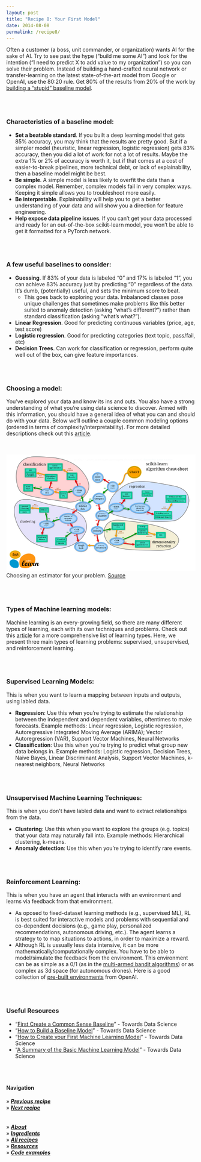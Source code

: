 ```yaml
---
layout: post
title: "Recipe 8: Your First Model"
date: 2014-08-08
permalink: /recipe8/
---
```

Often a customer (a boss, unit commander, or organization) wants AI for the sake of AI. Try to see past the hype (“build me some AI”) and look for the intention (“I need to predict X to add value to my organization”) so you can solve their problem. Instead of building a hand-crafted neural network or transfer-learning on the latest state-of-the-art model from Google or OpenAI, use the 80:20 rule. Get 80% of the results from 20% of the work by [building a “stupid” baseline model](https://blog.insightdatascience.com/always-start-with-a-stupid-model-no-exceptions-3a22314b9aaa).

<br><br>
### Characteristics of a baseline model:
- **Set a beatable standard**. If you built a deep learning model that gets 85% accuracy, you may think that the results are pretty good. But if a simpler model (heuristic, linear regression, logistic regression) gets 83% accuracy, then you did a lot of work for not a lot of results. Maybe the extra 1% or 2% of accuracy is worth it, but if that comes at a cost of easier-to-break pipelines, more technical debt, or lack of explainability, then a baseline model might be best.
- **Be simple**. A simple model is less likely to overfit the data than a complex model. Remember, complex models fail in very complex ways. Keeping it simple allows you to troubleshoot more easily. 
- **Be interpretable**. Explainability will help you to get a better understanding of your data and will show you a direction for feature engineering.
- **Help expose data pipeline issues**. If you can’t get your data processed and ready for an out-of-the-box scikit-learn model, you won’t be able to get it formatted for a PyTorch network.

<br><br>
### A few useful baselines to consider:
- **Guessing**. If 83% of your data is labeled “0” and 17% is labeled “1”, you can achieve 83% accuracy just by predicting “0” regardless of the data. It’s dumb, (potentially) useful, and sets the minimum score to beat.
    - This goes back to exploring your data. Imbalanced classes pose unique challenges that sometimes make problems like this better suited to anomaly detection (asking “what’s different?”) rather than standard classification (asking “what’s what?”).
- **Linear Regression**. Good for predicting continuous variables (price, age, test score)
- **Logistic regression**. Good for predicting categories (text topic, pass/fail, etc)
- **Decision Trees**. Can work for classification or regression, perform quite well out of the box, can give feature importances.

<br><br>
### Choosing a model:
You’ve explored your data and know its ins and outs. You also have a strong understanding of what you’re using data science to discover. Armed with this information, you should have a general idea of what you can and should do with your data. Below we’ll outline a couple common modeling options (ordered in terms of complexity/interpretability). For more detailed descriptions check out this [article](https://blog.statsbot.co/machine-learning-algorithms-183cc73197c).


<br><br>
![Scikit Learn Choosing Estimator](/assets/recipe8/sklearn_choosing_estimator.png)<br>
Choosing an estimator for your problem. [Source](https://scikit-learn.org/stable/tutorial/machine_learning_map/index.html)


<br><br>
### Types of Machine learning models:
Machine learning is an every-growing field, so there are many different types of learning, each with its own techniques and problems. Check out this [article](https://machinelearningmastery.com/types-of-learning-in-machine-learning/) for a more comprehensive list of learning types. Here, we present three main types of learning problems: supervised, unsupervised, and reinforcement learning.

<br><br>
### Supervised Learning Models:
This is when you want to learn a mapping between inputs and outputs, using labled data.
- **Regression**: Use this when you’re trying to estimate the relationship between the independent and dependent variables, oftentimes to make forecasts. Example methods: Linear regression, Logistic regression, Autoregressive Integrated Moving Average (ARIMA); Vector Autoregression (VAR), Support Vector Machines, Neural Networks
- **Classification**: Use this when you’re trying to predict what group new data belongs in. Example methods: Logistic regression, Decision Trees,  Naive Bayes, Linear Discriminant Analysis, Support Vector Machines, k-nearest neighbors, Neural Networks

<br><br>
### Unsupervised Machine Learning Techniques:
This is when you don't have labled data and want to extract relationships from the data.
- **Clustering**: Use this when you want to explore the groups (e.g. topics) that your data may naturally fall into. Example methods: Hierarchical clustering, k-means.
- **Anomaly detection**: Use this when you’re trying to identify rare events.

<br><br>
### Reinforcement Learning:
This is when you have an agent that interacts with an evnironment and learns via feedback from that environment.  
- As oposed to fixed-dataset learning methods (e.g., supervised ML), RL is best suited for interactive models and problems with sequential and co-dependent decisions (e.g., game play, personalized recommendations, autonomous driving, etc.). The agent learns a strategy to to map situations to actions, in order to maximize a reward.
- Although RL is ussually less data intensive, it can be more mathematically/computationally complex. You have to be able to model/simulate the feedback from the environment. This environment can be as simple as a 0/1 (as in the [multi-armed bandit algorithms](https://vwo.com/blog/multi-armed-bandit-algorithm/)) or as complex as 3d space (for autonomous drones). Here is a good collection of [pre-built environments](https://gym.openai.com/envs/#classic_control) from OpenAI.

<br><br>
### Useful Resources
- “[First Create a Common Sense Baseline](https://towardsdatascience.com/first-create-a-common-sense-baseline-e66dbf8a8a47)” - Towards Data Science
- “[How to Build a Baseline Model](https://towardsdatascience.com/how-to-build-a-baseline-model-be6ce42389fc)” - Towards Data Science
- “[How to Create your First Machine Learning Model](https://towardsdatascience.com/how-to-create-your-first-machine-learning-model-4c8f745e4b8c)” - Towards Data Science
- “[A Summary of the Basic Machine Learning Model](https://towardsdatascience.com/a-summary-of-the-basic-machine-learning-models-e0a65627ecbe)” - Towards Data Science

<br><br>

#### Navigation
» **[_Previous recipe_](/recipe7)**<br>
» **[_Next recipe_](/recipe9)**<br><br><br>
» **[_About_](/about)**<br>
» **[_Ingredients_](/ingredients)**<br>
» **[_All recipes_](/recipes)**<br>
» **[_Resources_](/resources)**<br>
» **[_Code examples_](/examples)**<br>

